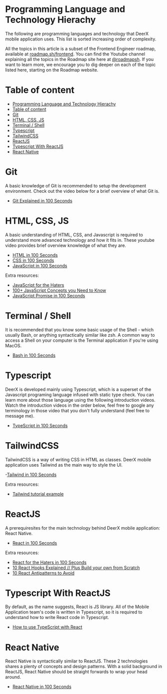 # Programming Language and Technology Hierachy

The following are programming languages and technology that DeerX mobile application uses. This list is sorted increasing order of complexity.

All the topics in this article is a subset of the Frontend Engineer roadmap, available at [roadmap.sh/frontend](https://roadmap.sh/frontend). You can find the Youtube channel explaining all the topics in the Roadmap site here at [@roadmapsh](https://www.youtube.com/@roadmapsh). If you want to learn more, we encourage you to dig deeper on each of the topic listed here, starting on the Roadmap website.

# Table of content

- [Programming Language and Technology Hierachy](#programming-language-and-technology-hierachy)
- [Table of content](#table-of-content)
- [Git](#git)
- [HTML, CSS, JS](#html-css-js)
- [Terminal / Shell](#terminal--shell)
- [Typescript](#typescript)
- [TailwindCSS](#tailwindcss)
- [ReactJS](#reactjs)
- [Typescript With ReactJS](#typescript-with-reactjs)
- [React Native](#react-native)

# Git

A basic knowledge of Git is recommended to setup the development environment. Check out the video below for a brief overview of what Git is.

- [Git Explained in 100 Seconds](https://www.youtube.com/watch?v=hwP7WQkmECE)

# HTML, CSS, JS

A basic understanding of HTML, CSS, and Javascript is required to understand more advanced technology and how it fits in. These youtube video provides brief overview knowledge of what they are.

- [HTML in 100 Seconds](https://www.youtube.com/watch?v=ok-plXXHlWw)
- [CSS in 100 Seconds](https://www.youtube.com/watch?v=OEV8gMkCHXQ)
- [JavaScript in 100 Seconds](https://www.youtube.com/watch?v=DHjqpvDnNGE)

Extra resources:

- [JavaScript for the Haters](https://www.youtube.com/watch?v=aXOChLn5ZdQ&t=24s)
- [100+ JavaScript Concepts you Need to Know](https://www.youtube.com/watch?v=lkIFF4maKMU)
- [JavaScript Promise in 100 Seconds](https://www.youtube.com/watch?v=RvYYCGs45L4)

# Terminal / Shell

It is recommended that you know some basic usage of the Shell - which usually Bash, or anything syntactically similar like zsh. A common way to access a Shell on your computer is the Terminal application if you're using MacOS.

- [Bash in 100 Seconds](https://www.youtube.com/watch?v=I4EWvMFj37g)

# Typescript

DeerX is developed mainly using Typescript, which is a superset of the Javascript programing language infused with static type check. You can learn more about those language using the following introduction videos. Watch the introduction videos in the order below, feel free to google any terminology in those video that you don't fully understand (feel free to message me).

- [TypeScript in 100 Seconds](https://www.youtube.com/watch?v=zQnBQ4tB3ZA)

# TailwindCSS

TailwindCSS is a way of writing CSS in HTML as classes. DeerX mobile application uses Tailwind as the main way to style the UI.

-[Tailwind in 100 Seconds](https://www.youtube.com/watch?v=mr15Xzb1Ook)

Extra resources:

- [Tailwind tutorial example](https://www.youtube.com/watch?v=pfaSUYaSgRo)

# ReactJS

A prerequiresites for the main technology behind DeerX mobile application: React Native.

- [React in 100 Seconds](https://www.youtube.com/watch?v=Tn6-PIqc4UM&t=1s)

Extra resources:

- [React for the Haters in 100 Seconds](https://www.youtube.com/watch?v=HyWYpM_S-2c)
- [10 React Hooks Explained // Plus Build your own from Scratch](https://www.youtube.com/watch?v=TNhaISOUy6Q)
- [10 React Antipatterns to Avoid](https://www.youtube.com/watch?v=b0IZo2Aho9Y)

# Typescript With ReactJS

By default, as the name suggests, React is JS library. All of the Mobile Application team's code is written in Typescript, so it is required to understand how to write React code in Typescript.

- [How to use TypeScript with React](https://www.youtube.com/watch?v=ydkQlJhodio&t=1s)

# React Native

React Native is syntactically similar to ReactJS. These 2 technologies shares a plenty of concepts and design patterns. With a solid background in ReactJS, React Native should be straight forwards to wrap your head around.

- [React Native in 100 Seconds](https://www.youtube.com/watch?v=gvkqT_Uoahw)
